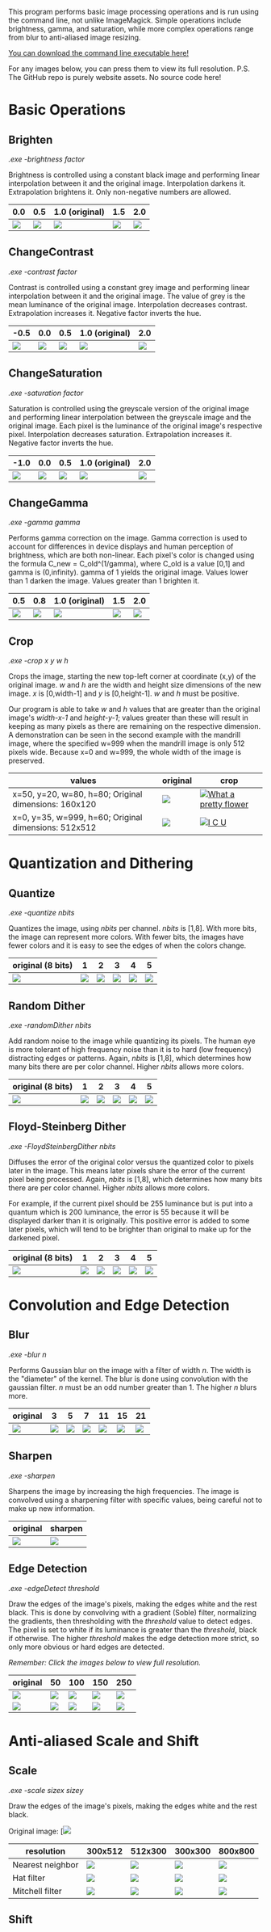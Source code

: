 This program performs basic image processing operations and is run using the command line, not unlike ImageMagick. Simple operations include brightness, gamma, and saturation, while more complex operations range from blur to anti-aliased image resizing.

[You can download the command line executable here!]()

For any images below, you can press them to view its full resolution.
P.S. The GitHub repo is purely website assets. No source code here!

# Basic Operations
## Brighten

_.exe -brightness factor_

Brightness is controlled using a constant black image and performing linear interpolation between it and the original image. Interpolation darkens it. Extrapolation brightens it. Only non-negative numbers are allowed.

0.0 | 0.5 | 1.0 (original) | 1.5 | 2.0
--- | --- | --- | --- | ---
[![](https://raw.githubusercontent.com/rnlee0054/163.1Website/master/images/brightness0.0.bmp)](https://raw.githubusercontent.com/rnlee0054/163.1Website/master/images/brightness0.0.bmp) | [![](https://raw.githubusercontent.com/rnlee0054/163.1Website/master/images/brightness0.5.bmp)](https://raw.githubusercontent.com/rnlee0054/163.1Website/master/images/brightness0.5.bmp) | [![](https://raw.githubusercontent.com/rnlee0054/163.1Website/master/images/brightness1.0.bmp)](https://raw.githubusercontent.com/rnlee0054/163.1Website/master/images/brightness1.0.bmp) | [![](https://raw.githubusercontent.com/rnlee0054/163.1Website/master/images/brightness1.5.bmp)](https://raw.githubusercontent.com/rnlee0054/163.1Website/master/images/brightness1.5.bmp) | [![](https://raw.githubusercontent.com/rnlee0054/163.1Website/master/images/brightness2.0.bmp)](https://raw.githubusercontent.com/rnlee0054/163.1Website/master/images/brightness2.0.bmp)

## ChangeContrast

_.exe -contrast factor_

Contrast is controlled using a constant grey image and performing linear interpolation between it and the original image. The value of grey is the mean luminance of the original image. Interpolation decreases contrast. Extrapolation increases it. Negative factor inverts the hue.

-0.5 | 0.0 | 0.5 | 1.0 (original) | 2.0
--- | --- | --- | --- | ---
[![](https://raw.githubusercontent.com/rnlee0054/163.1Website/master/images/contrast-0.5.bmp)](https://raw.githubusercontent.com/rnlee0054/163.1Website/master/images/contrast-0.5.bmp) | [![](https://raw.githubusercontent.com/rnlee0054/163.1Website/master/images/contrast0.0.bmp)](https://raw.githubusercontent.com/rnlee0054/163.1Website/master/images/contrast0.0.bmp) | [![](https://raw.githubusercontent.com/rnlee0054/163.1Website/master/images/contrast0.5.bmp)](https://raw.githubusercontent.com/rnlee0054/163.1Website/master/images/contrast0.5.bmp) | [![](https://raw.githubusercontent.com/rnlee0054/163.1Website/master/images/contrast1.0.bmp)](https://raw.githubusercontent.com/rnlee0054/163.1Website/master/images/contrast1.0.bmp) | [![](https://raw.githubusercontent.com/rnlee0054/163.1Website/master/images/contrast2.0.bmp)](https://raw.githubusercontent.com/rnlee0054/163.1Website/master/images/contrast2.0.bmp)

## ChangeSaturation

_.exe -saturation factor_

Saturation is controlled using the greyscale version of the original image and performing linear interpolation between the greyscale image and the original image. Each pixel is the luminance of the original image's respective pixel. Interpolation decreases saturation. Extrapolation increases it. Negative factor inverts the hue.

-1.0 | 0.0 | 0.5 | 1.0 (original) | 2.0
--- | --- | --- | --- | ---
[![](https://raw.githubusercontent.com/rnlee0054/163.1Website/master/images/saturation-1.0.bmp)](https://raw.githubusercontent.com/rnlee0054/163.1Website/master/images/saturation-1.0.bmp) | [![](https://raw.githubusercontent.com/rnlee0054/163.1Website/master/images/saturation0.0.bmp)](https://raw.githubusercontent.com/rnlee0054/163.1Website/master/images/saturation0.0.bmp) | [![](https://raw.githubusercontent.com/rnlee0054/163.1Website/master/images/saturation0.5.bmp)](https://raw.githubusercontent.com/rnlee0054/163.1Website/master/images/saturation0.5.bmp) | [![](https://raw.githubusercontent.com/rnlee0054/163.1Website/master/images/saturation1.0.bmp)](https://raw.githubusercontent.com/rnlee0054/163.1Website/master/images/saturation1.0.bmp) | [![](https://raw.githubusercontent.com/rnlee0054/163.1Website/master/images/saturation2.0.bmp)](https://raw.githubusercontent.com/rnlee0054/163.1Website/master/images/saturation2.0.bmp)

## ChangeGamma

_.exe -gamma gamma_

Performs gamma correction on the image. Gamma correction is used to account for differences in device displays and human perception of brightness, which are both non-linear. Each pixel's color is changed using the formula C_new = C_old^(1/gamma), where C_old is a value [0,1] and gamma is (0,infinity). gamma of 1 yields the original image. Values lower than 1 darken the image. Values greater than 1 brighten it.

0.5 | 0.8 | 1.0 (original) | 1.5 | 2.0
--- | --- | --- | --- | ---
[![](https://raw.githubusercontent.com/rnlee0054/163.1Website/master/images/gamma0.5.bmp)](https://raw.githubusercontent.com/rnlee0054/163.1Website/master/images/gamma0.5.bmp) | [![](https://raw.githubusercontent.com/rnlee0054/163.1Website/master/images/gamma0.8.bmp)](https://raw.githubusercontent.com/rnlee0054/163.1Website/master/images/gamma0.8.bmp) | [![](https://raw.githubusercontent.com/rnlee0054/163.1Website/master/images/gamma1.0.bmp)](https://raw.githubusercontent.com/rnlee0054/163.1Website/master/images/gamma1.0.bmp) | [![](https://raw.githubusercontent.com/rnlee0054/163.1Website/master/images/gamma1.5.bmp)](https://raw.githubusercontent.com/rnlee0054/163.1Website/master/images/gamma1.5.bmp) | [![](https://raw.githubusercontent.com/rnlee0054/163.1Website/master/images/gamma2.0.bmp)](https://raw.githubusercontent.com/rnlee0054/163.1Website/master/images/gamma2.0.bmp)

## Crop

_.exe -crop x y w h_

Crops the image, starting the new top-left corner at coordinate (x,y) of the original image. _w_ and _h_ are the width and height size dimensions of the new image. _x_ is [0,width-1] and _y_ is [0,height-1]. _w_ and _h_ must be positive. 

Our program is able to take _w_ and _h_ values that are greater than the original image's _width-x-1_ and _height-y-1_; values greater than these will result in keeping as many pixels as there are remaining on the respective dimension. A demonstration can be seen in the second example with the mandrill image, where the specified w=999 when the mandrill image is only 512 pixels wide. Because x=0 and w=999, the whole width of the image is preserved.

values | original | crop
--- | --- | ---
x=50, y=20, w=80, h=80; Original dimensions: 160x120 | [![](https://raw.githubusercontent.com/rnlee0054/163.1Website/master/images/flower.bmp)](https://raw.githubusercontent.com/rnlee0054/163.1Website/master/images/flower.bmp) | [![What a pretty flower](https://raw.githubusercontent.com/rnlee0054/163.1Website/master/images/crop50,20,80,80.bmp)](https://raw.githubusercontent.com/rnlee0054/163.1Website/master/images/crop50,20,80,80.bmp)
x=0, y=35, w=999, h=60; Original dimensions: 512x512 | [![](https://raw.githubusercontent.com/rnlee0054/163.1Website/master/images/mandrill.bmp)](https://raw.githubusercontent.com/rnlee0054/163.1Website/master/images/mandrill.bmp) | [![I C U](https://raw.githubusercontent.com/rnlee0054/163.1Website/master/images/crop0,35,999,60.bmp)](https://raw.githubusercontent.com/rnlee0054/163.1Website/master/images/crop0,35,999,60.bmp)

# Quantization and Dithering

## Quantize

_.exe -quantize nbits_

Quantizes the image, using _nbits_ per channel. _nbits_ is [1,8]. With more bits, the image can represent more colors. With fewer bits, the images have fewer colors and it is easy to see the edges of when the colors change.

original (8 bits) | 1 | 2 | 3 | 4 | 5
--- | --- | --- | --- | --- | ---
[![](https://raw.githubusercontent.com/rnlee0054/163.1Website/master/images/flower.bmp)](https://raw.githubusercontent.com/rnlee0054/163.1Website/master/images/flower.bmp) | [![](https://raw.githubusercontent.com/rnlee0054/163.1Website/master/images/quantize1.bmp)](https://raw.githubusercontent.com/rnlee0054/163.1Website/master/images/quantize1.bmp) | [![](https://raw.githubusercontent.com/rnlee0054/163.1Website/master/images/quantize2.bmp)](https://raw.githubusercontent.com/rnlee0054/163.1Website/master/images/quantize2.bmp) | [![](https://raw.githubusercontent.com/rnlee0054/163.1Website/master/images/quantize3.bmp)](https://raw.githubusercontent.com/rnlee0054/163.1Website/master/images/quantize3.bmp) | [![](https://raw.githubusercontent.com/rnlee0054/163.1Website/master/images/quantize4.bmp)](https://raw.githubusercontent.com/rnlee0054/163.1Website/master/images/quantize4.bmp) | [![](https://raw.githubusercontent.com/rnlee0054/163.1Website/master/images/quantize5.bmp)](https://raw.githubusercontent.com/rnlee0054/163.1Website/master/images/quantize5.bmp)

## Random Dither

_.exe -randomDither nbits_

Add random noise to the image while quantizing its pixels. The human eye is more tolerant of high frequency noise than it is to hard (low frequency) distracting edges or patterns. Again, _nbits_ is [1,8], which determines how many bits there are per color channel. Higher _nbits_ allows more colors.

original (8 bits) | 1 | 2 | 3 | 4 | 5
--- | --- | --- | --- | --- | ---
[![](https://raw.githubusercontent.com/rnlee0054/163.1Website/master/images/flower.bmp)](https://raw.githubusercontent.com/rnlee0054/163.1Website/master/images/flower.bmp) | [![](https://raw.githubusercontent.com/rnlee0054/163.1Website/master/images/randomdither1.bmp)](https://raw.githubusercontent.com/rnlee0054/163.1Website/master/images/randomdither1.bmp) | [![](https://raw.githubusercontent.com/rnlee0054/163.1Website/master/images/randomdither2.bmp)](https://raw.githubusercontent.com/rnlee0054/163.1Website/master/images/randomdither2.bmp) | [![](https://raw.githubusercontent.com/rnlee0054/163.1Website/master/images/randomdither3.bmp)](https://raw.githubusercontent.com/rnlee0054/163.1Website/master/images/randomdither3.bmp) | [![](https://raw.githubusercontent.com/rnlee0054/163.1Website/master/images/randomdither4.bmp)](https://raw.githubusercontent.com/rnlee0054/163.1Website/master/images/randomdither4.bmp) | [![](https://raw.githubusercontent.com/rnlee0054/163.1Website/master/images/randomdither5.bmp)](https://raw.githubusercontent.com/rnlee0054/163.1Website/master/images/randomdither5.bmp)

## Floyd-Steinberg Dither

_.exe -FloydSteinbergDither nbits_

Diffuses the error of the original color versus the quantized color to pixels later in the image. This means later pixels share the error of the current pixel being processed.  Again, _nbits_ is [1,8], which determines how many bits there are per color channel. Higher _nbits_ allows more colors.

For example, if the current pixel should be 255 luminance but is put into a quantum which is 200 luminance, the error is 55 because it will be displayed darker than it is originally. This positive error is added to some later pixels, which will tend to be brighter than original to make up for the darkened pixel.

original (8 bits) | 1 | 2 | 3 | 4 | 5
--- | --- | --- | --- | --- | ---
[![](https://raw.githubusercontent.com/rnlee0054/163.1Website/master/images/flower.bmp)](https://raw.githubusercontent.com/rnlee0054/163.1Website/master/images/flower.bmp) | [![](https://raw.githubusercontent.com/rnlee0054/163.1Website/master/images/fsdither1.bmp)](https://raw.githubusercontent.com/rnlee0054/163.1Website/master/images/fsdither1.bmp) | [![](https://raw.githubusercontent.com/rnlee0054/163.1Website/master/images/fsdither2.bmp)](https://raw.githubusercontent.com/rnlee0054/163.1Website/master/images/fsdither2.bmp) | [![](https://raw.githubusercontent.com/rnlee0054/163.1Website/master/images/fsdither3.bmp)](https://raw.githubusercontent.com/rnlee0054/163.1Website/master/images/fsdither3.bmp) | [![](https://raw.githubusercontent.com/rnlee0054/163.1Website/master/images/fsdither4.bmp)](https://raw.githubusercontent.com/rnlee0054/163.1Website/master/images/fsdither4.bmp) | [![](https://raw.githubusercontent.com/rnlee0054/163.1Website/master/images/fsdither5.bmp)](https://raw.githubusercontent.com/rnlee0054/163.1Website/master/images/fsdither5.bmp)

# Convolution and Edge Detection

## Blur

_.exe -blur n_

Performs Gaussian blur on the image with a filter of width _n_. The width is the "diameter" of the kernel. The blur is done using convolution with the gaussian filter. _n_ must be an odd number greater than 1. The higher _n_ blurs more.

original | 3 | 5 | 7 | 11 | 15 | 21
--- | --- | --- | --- | --- | --- | ---
[![](https://raw.githubusercontent.com/rnlee0054/163.1Website/master/images/flower.bmp)](https://raw.githubusercontent.com/rnlee0054/163.1Website/master/images/flower.bmp) | [![](https://raw.githubusercontent.com/rnlee0054/163.1Website/master/images/blur3.bmp)](https://raw.githubusercontent.com/rnlee0054/163.1Website/master/images/blur3.bmp) | [![](https://raw.githubusercontent.com/rnlee0054/163.1Website/master/images/blur5.bmp)](https://raw.githubusercontent.com/rnlee0054/163.1Website/master/images/blur5.bmp) | [![](https://raw.githubusercontent.com/rnlee0054/163.1Website/master/images/blur7.bmp)](https://raw.githubusercontent.com/rnlee0054/163.1Website/master/images/blur7.bmp) | [![](https://raw.githubusercontent.com/rnlee0054/163.1Website/master/images/blur11.bmp)](https://raw.githubusercontent.com/rnlee0054/163.1Website/master/images/blur11.bmp) | [![](https://raw.githubusercontent.com/rnlee0054/163.1Website/master/images/blur15.bmp)](https://raw.githubusercontent.com/rnlee0054/163.1Website/master/images/blur15.bmp) | [![](https://raw.githubusercontent.com/rnlee0054/163.1Website/master/images/blur21.bmp)](https://raw.githubusercontent.com/rnlee0054/163.1Website/master/images/blur21.bmp)

## Sharpen

_.exe -sharpen_

Sharpens the image by increasing the high frequencies. The image is convolved using a sharpening filter with specific values, being careful not to make up new information.

original | sharpen
--- | ---
[![](https://raw.githubusercontent.com/rnlee0054/163.1Website/master/images/flower.bmp)](https://raw.githubusercontent.com/rnlee0054/163.1Website/master/images/flower.bmp) | [![](https://raw.githubusercontent.com/rnlee0054/163.1Website/master/images/sharpen.bmp)](https://raw.githubusercontent.com/rnlee0054/163.1Website/master/images/sharpen.bmp)


## Edge Detection

_.exe -edgeDetect threshold_

Draw the edges of the image's pixels, making the edges white and the rest black. This is done by convolving with a gradient (Soble) filter, normalizing the gradients, then thresholding with the _threshold_ value to detect edges. The pixel is set to white if its luminance is greater than the _threshold_, black if otherwise. The higher _threshold_ makes the edge detection more strict, so only more obvious or hard edges are detected.

_Remember: Click the images below to view full resolution._

original | 50 | 100 | 150 | 250
--- | --- | --- | --- | ---
[![](https://raw.githubusercontent.com/rnlee0054/163.1Website/master/images/wave.bmp)](https://raw.githubusercontent.com/rnlee0054/163.1Website/master/images/wave.bmp) | [![](https://raw.githubusercontent.com/rnlee0054/163.1Website/master/images/edgedetect_wave50.bmp)](https://raw.githubusercontent.com/rnlee0054/163.1Website/master/images/edgedetect_wave50.bmp) | [![](https://raw.githubusercontent.com/rnlee0054/163.1Website/master/images/edgedetect_wave100.bmp)](https://raw.githubusercontent.com/rnlee0054/163.1Website/master/images/edgedetect_wave100.bmp) | [![](https://raw.githubusercontent.com/rnlee0054/163.1Website/master/images/edgedetect_wave150.bmp)](https://raw.githubusercontent.com/rnlee0054/163.1Website/master/images/edgedetect_wave150.bmp) | [![](https://raw.githubusercontent.com/rnlee0054/163.1Website/master/images/edgedetect_wave250.bmp)](https://raw.githubusercontent.com/rnlee0054/163.1Website/master/images/edgedetect_wave250.bmp)
[![](https://raw.githubusercontent.com/rnlee0054/163.1Website/master/images/checkerboard.bmp)](https://raw.githubusercontent.com/rnlee0054/163.1Website/master/images/checkerboard.bmp) | [![](https://raw.githubusercontent.com/rnlee0054/163.1Website/master/images/edgedetect_checkerboard50.bmp)](https://raw.githubusercontent.com/rnlee0054/163.1Website/master/images/edgedetect_checkerboard50.bmp) | [![](https://raw.githubusercontent.com/rnlee0054/163.1Website/master/images/edgedetect_checkerboard100.bmp)](https://raw.githubusercontent.com/rnlee0054/163.1Website/master/images/edgedetect_checkerboard100.bmp) | [![](https://raw.githubusercontent.com/rnlee0054/163.1Website/master/images/edgedetect_checkerboard150.bmp)](https://raw.githubusercontent.com/rnlee0054/163.1Website/master/images/edgedetect_checkerboard150.bmp) | [![](https://raw.githubusercontent.com/rnlee0054/163.1Website/master/images/edgedetect_checkerboard250.bmp)](https://raw.githubusercontent.com/rnlee0054/163.1Website/master/images/edgedetect_checkerboard250.bmp)


# Anti-aliased Scale and Shift
## Scale

_.exe -scale sizex sizey_

Draw the edges of the image's pixels, making the edges white and the rest black.

Original image:
[[![](https://raw.githubusercontent.com/rnlee0054/163.1Website/master/images/checkerboard.bmp)](https://raw.githubusercontent.com/rnlee0054/163.1Website/master/images/checkerboard.bmp)

resolution | 300x512 | 512x300 | 300x300 | 800x800
--- | --- | --- | --- | ---
Nearest neighbor | [![](https://raw.githubusercontent.com/rnlee0054/163.1Website/master/images/scale_nn300x512.bmp)](https://raw.githubusercontent.com/rnlee0054/163.1Website/master/images/scale_nn300x512.bmp) | [![](https://raw.githubusercontent.com/rnlee0054/163.1Website/master/images/scale_nn512x300.bmp)](https://raw.githubusercontent.com/rnlee0054/163.1Website/master/images/scale_nn512x300.bmp) | [![](https://raw.githubusercontent.com/rnlee0054/163.1Website/master/images/scale_nn300x300.bmp)](https://raw.githubusercontent.com/rnlee0054/163.1Website/master/images/scale_nn300x300.bmp) | [![](https://raw.githubusercontent.com/rnlee0054/163.1Website/master/images/scale_nn800x800.bmp)](https://raw.githubusercontent.com/rnlee0054/163.1Website/master/images/scale_nn800x800.bmp)
Hat filter | [![](https://raw.githubusercontent.com/rnlee0054/163.1Website/master/images/scale_hat300x512.bmp)](https://raw.githubusercontent.com/rnlee0054/163.1Website/master/images/scale_hat300x512.bmp) | [![](https://raw.githubusercontent.com/rnlee0054/163.1Website/master/images/scale_hat512x300.bmp)](https://raw.githubusercontent.com/rnlee0054/163.1Website/master/images/scale_hat512x300.bmp) | [![](https://raw.githubusercontent.com/rnlee0054/163.1Website/master/images/scale_hat300x300.bmp)](https://raw.githubusercontent.com/rnlee0054/163.1Website/master/images/scale_hat300x300.bmp) | [![](https://raw.githubusercontent.com/rnlee0054/163.1Website/master/images/scale_hat800x800.bmp)](https://raw.githubusercontent.com/rnlee0054/163.1Website/master/images/scale_hat800x800.bmp)
Mitchell filter | [![](https://raw.githubusercontent.com/rnlee0054/163.1Website/master/images/scale_mit300x512.bmp)](https://raw.githubusercontent.com/rnlee0054/163.1Website/master/images/scale_mit300x512.bmp) | [![](https://raw.githubusercontent.com/rnlee0054/163.1Website/master/images/scale_mit512x300.bmp)](https://raw.githubusercontent.com/rnlee0054/163.1Website/master/images/scale_mit512x300.bmp) | [![](https://raw.githubusercontent.com/rnlee0054/163.1Website/master/images/scale_mit300x300.bmp)](https://raw.githubusercontent.com/rnlee0054/163.1Website/master/images/scale_mit300x300.bmp) | [![](https://raw.githubusercontent.com/rnlee0054/163.1Website/master/images/scale_mit800x800.bmp)](https://raw.githubusercontent.com/rnlee0054/163.1Website/master/images/scale_mit800x800.bmp)

## Shift
